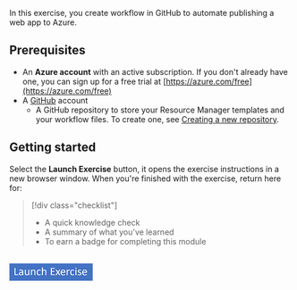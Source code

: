 In this exercise, you create workflow in GitHub to automate publishing a web app to Azure. 

## Prerequisites

* An **Azure account** with an active subscription. If you don't already have one, you can sign up for a free trial at [https://azure.com/free](https://azure.com/free)
* A [GitHub](https://github.com?azure-portal=true) account
    * A GitHub repository to store your Resource Manager templates and your workflow files. To create one, see [Creating a new repository](https://docs.github.com/en/github/creating-cloning-and-archiving-repositories/creating-a-new-repository).

## Getting started

Select the **Launch Exercise** button, it opens the exercise instructions in a new browser window. When you're finished with the exercise, return here for:

> [!div class="checklist"]
> * A quick knowledge check 
> * A summary of what you've learned
> * To earn a badge for completing this module

<br/>

<a href="https://microsoftlearning.github.io/AZ-2006-automate-azure-loadtesting-github-actions/Instructions/Labs/02-workflow-publish-azure.html" target="_blank">
    <img src="../media/launch-exercise.png" alt="Button to launch exercise.">
</a>
